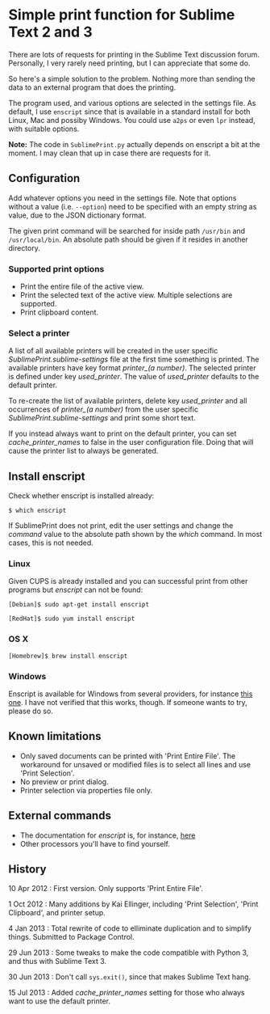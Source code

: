 # Simple print function for Sublime Text 2 and 3

There are lots of requests for printing in the Sublime Text discussion forum.
Personally, I very rarely need printing, but I can appreciate that some do.

So here's a simple solution to the problem. Nothing more than sending the data
to an external program that does the printing.

The program used, and various options are selected in the settings file.
As default, I use `enscript` since that is available in a standard install
for both Linux, Mac and possiby Windows. You could use `a2ps` or even `lpr`
instead, with suitable options.

**Note:** The code in `SublimePrint.py` actually depends on enscript a bit
at the moment. I may clean that up in case there are requests for it.

## Configuration

Add whatever options you need in the settings file. Note that options without
a value (i.e. `--option`) need to be specified with an empty string as value,
due to the JSON dictionary format.

The given print command will be searched for inside path `/usr/bin` and
`/usr/local/bin`. An absolute path should be given if it resides in another
directory.

### Supported print options

* Print the entire file of the active view.
* Print the selected text of the active view.
  Multiple selections are supported.
* Print clipboard content.

### Select a printer

A list of all available printers will be created in the user specific
*SublimePrint.sublime-settings* file at the first time something is printed.
The available printers have key format *printer_(a number)*. The selected
printer is defined under key *used_printer*. The value of *used_printer*
defaults to the default printer.

To re-create the list of available printers, delete key *used_printer* and all
occurrences of *printer_(a number)* from the user specific
*SublimePrint.sublime-settings* and print some short text.

If you instead always want to print on the default printer, you can set
*cache_printer_names* to false in the user configuration file. Doing that will
cause the printer list to always be generated.

## Install enscript

Check whether enscript is installed already:

    $ which enscript

If SublimePrint does not print, edit the user settings and change the *command*
value to the absolute path shown by the *which* command. In most cases, this is
not needed.

### Linux

Given CUPS is already installed and you can successful print from other programs
but *enscript* can not be found:

    [Debian]$ sudo apt-get install enscript

    [RedHat]$ sudo yum install enscript

### OS X

    [Homebrew]$ brew install enscript

### Windows

Enscript is available for Windows from several providers, for instance
[this one](http://gnuwin32.sourceforge.net/packages/enscript.htm). I have
not verified that this works, though. If someone wants to try, please do so.

## Known limitations

* Only saved documents can be printed with 'Print Entire File'.
  The workaround for unsaved or modified files is to select all lines and use
  'Print Selection'.
* No preview or print dialog.
* Printer selection via properties file only.

## External commands

* The documentation for *enscript* is, for instance,
  [here](http://linux.die.net/man/1/enscript)
* Other processors you'll have to find yourself.

## History

10 Apr 2012
: First version. Only supports 'Print Entire File'.

1 Oct 2012
: Many additions by Kai Ellinger, including 'Print Selection',
  'Print Clipboard', and printer setup.

4 Jan 2013
: Total rewrite of code to elliminate duplication and to
  simplify things. Submitted to Package Control.

29 Jun 2013
: Some tweaks to make the code compatible with Python 3, and thus
  with Sublime Text 3.

30 Jun 2013
: Don't call `sys.exit()`, since that makes Sublime Text hang.

15 Jul 2013
: Added *cache_printer_names* setting for those who always want to use
  the default printer.
